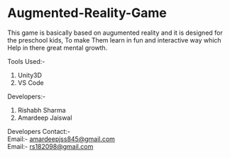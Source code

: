 # Augmented-Reality-Game
This game is basically based on augumented reality
and it is designed for the preschool kids, To make 
Them learn in fun and interactive way which 
Help in there great mental growth. 

Tools Used:-
1. Unity3D
2. VS Code

Developers:-
1. Rishabh Sharma
2. Amardeep Jaiswal

Developers Contact:-   
Email:- amardeepjss845@gmail.com    
Email:- rs182098@gmail.com

